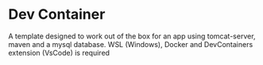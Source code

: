 # Dev Container

A template designed to work out of the box for an app using tomcat-server, maven and a mysql database. WSL (Windows), Docker and DevContainers extension (VsCode) is required
